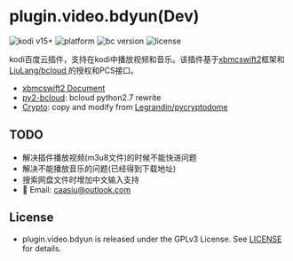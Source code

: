 # plugin.video.bdyun(Dev)
![kodi v15+](https://img.shields.io/badge/kodi-v15.2+-brightgreen.svg)
![platform](https://img.shields.io/badge/Platform-ALL-yellow.svg)
![bc version](https://img.shields.io/badge/Version-0.6.0-red.svg)
![license](https://img.shields.io/badge/License-GPLv3-blue.svg)

kodi百度云插件，支持在kodi中播放视频和音乐。该插件基于[xbmcswift2](https://github.com/jbeluch/xbmcswift2)框架和[LiuLang/bcloud
](https://github.com/LiuLang/bcloud)的授权和PCS接口。

* [xbmcswift2 Document](https://xbmcswift2.readthedocs.io/en/latest/)
* [py2-bcloud](https://github.com/caasiu/bcloud-cl): bcloud python2.7 rewrite 
* [Crypto](Crypto): copy and modify from [Legrandin/pycryptodome
](https://github.com/Legrandin/pycryptodome)

## TODO
* 解决插件播放视频(m3u8文件)的时候不能快进问题
* 解决不能播放音乐的问题(已经得到下载地址)
* 搜索网盘文件时增加中文输入支持
* :email: Email: [caasiu@outlook.com](mailto:caasiu@outlook.com)

## License
* plugin.video.bdyun is released under the GPLv3 License. See [LICENSE](LICENSE) for details.
